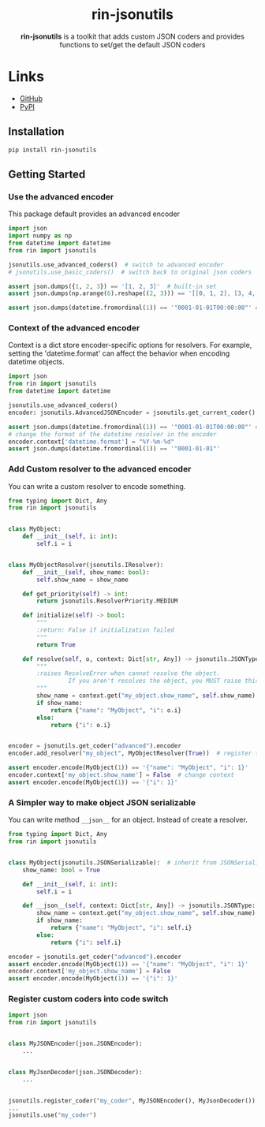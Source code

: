 <div style="text-align:center">

# rin-jsonutils
**rin-jsonutils** is a toolkit that adds custom JSON coders and provides functions to set/get the default JSON coders
</div>

# Links
- [GitHub](https://github.com/susautw/rin-jsonutils)
- [PyPI](https://pypi.org/project/rin-jsonutils/)

## Installation
```sh
pip install rin-jsonutils
```

## Getting Started

### Use the advanced encoder
This package default provides an advanced encoder
```python
import json
import numpy as np
from datetime import datetime
from rin import jsonutils

jsonutils.use_advanced_coders()  # switch to advanced encoder
# jsonutils.use_basic_coders()  # switch back to original json coders 

assert json.dumps({1, 2, 3}) == '[1, 2, 3]'  # built-in set
assert json.dumps(np.arange(6).reshape((2, 3))) == '[[0, 1, 2], [3, 4, 5]]'  # numpy array

assert json.dumps(datetime.fromordinal(1)) == '"0001-01-01T00:00:00"' # datetime
```

### Context of the advanced encoder
Context is a dict store encoder-specific options for resolvers. 
For example, setting the 'datetime.format' can affect the behavior when encoding datetime objects.
```python
import json
from rin import jsonutils
from datetime import datetime

jsonutils.use_advanced_coders()
encoder: jsonutils.AdvancedJSONEncoder = jsonutils.get_current_coder().encoder

assert json.dumps(datetime.fromordinal(1)) == '"0001-01-01T00:00:00"' # default format is isoformat
# change the format of the datetime resolver in the encoder 
encoder.context['datetime.format'] = "%Y-%m-%d"
assert json.dumps(datetime.fromordinal(1)) == '"0001-01-01"'
```

### Add Custom resolver to the advanced encoder
You can write a custom resolver to encode something.


[//]: # (TODO: )
[//]: # (  - example of priority and initialize with numpy)
[//]: # (  - compare the resolver and JSONSerializable)
```python
from typing import Dict, Any
from rin import jsonutils


class MyObject:
    def __init__(self, i: int):
        self.i = i


class MyObjectResolver(jsonutils.IResolver):
    def __init__(self, show_name: bool):
        self.show_name = show_name

    def get_priority(self) -> int:
        return jsonutils.ResolverPriority.MEDIUM

    def initialize(self) -> bool:
        """
        :return: False if initialization failed
        """
        return True

    def resolve(self, o, context: Dict[str, Any]) -> jsonutils.JSONType:
        """
        :raises ResolveError when cannot resolve the object.
                 If you aren't resolves the object, you MUST raise this exception.
        """
        show_name = context.get("my_object.show_name", self.show_name)
        if show_name:
            return {"name": "MyObject", "i": o.i}
        else:
            return {"i": o.i}


encoder = jsonutils.get_coder("advanced").encoder
encoder.add_resolver("my_object", MyObjectResolver(True))  # register the resolver to the encoder

assert encoder.encode(MyObject(1)) == '{"name": "MyObject", "i": 1}'
encoder.context['my_object.show_name'] = False  # change context
assert encoder.encode(MyObject(1)) == '{"i": 1}'
```

### A Simpler way to make object JSON serializable
You can write method `__json__` for an object. Instead of create a resolver.
```python
from typing import Dict, Any
from rin import jsonutils


class MyObject(jsonutils.JSONSerializable):  # inherit from JSONSerializable is optional.
    show_name: bool = True

    def __init__(self, i: int):
        self.i = i

    def __json__(self, context: Dict[str, Any]) -> jsonutils.JSONType:  # implement this method is required.
        show_name = context.get("my_object.show_name", self.show_name)
        if show_name:
            return {"name": "MyObject", "i": self.i}
        else:
            return {"i": self.i}

encoder = jsonutils.get_coder("advanced").encoder
assert encoder.encode(MyObject(1)) == '{"name": "MyObject", "i": 1}'
encoder.context['my_object.show_name'] = False
assert encoder.encode(MyObject(1)) == '{"i": 1}'
```


### Register custom coders into code switch
```python
import json
from rin import jsonutils


class MyJSONEncoder(json.JSONEncoder):
    ...


class MyJsonDecoder(json.JSONDecoder):
    ...


jsonutils.register_coder("my_coder", MyJSONEncoder(), MyJsonDecoder())
...
jsonutils.use("my_coder")
```